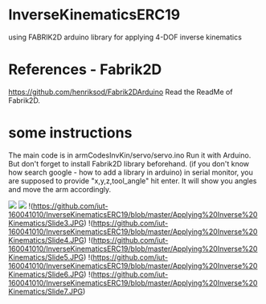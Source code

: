 # InverseKinematicsERC19
using FABRIK2D arduino library for applying 4-DOF inverse kinematics
# References - Fabrik2D
https://github.com/henriksod/Fabrik2DArduino
Read the ReadMe of Fabrik2D.
# some instructions
The main code is in armCodesInvKin/servo/servo.ino Run it with Arduino.
But don't forget to install Fabrik2D library beforehand. (if you don't know how search google - how to add a library in arduino)
in serial monitor, you are supposed to provide "x,y,z,tool_angle" hit enter. It will show you angles and move the arm accordingly.


![](https://github.com/iut-160041010/InverseKinematicsERC19/blob/master/Applying%20Inverse%20Kinematics/Slide1.JPG)
![](https://github.com/iut-160041010/InverseKinematicsERC19/blob/master/Applying%20Inverse%20Kinematics/Slide2.JPG)
!(https://github.com/iut-160041010/InverseKinematicsERC19/blob/master/Applying%20Inverse%20Kinematics/Slide3.JPG)
!(https://github.com/iut-160041010/InverseKinematicsERC19/blob/master/Applying%20Inverse%20Kinematics/Slide4.JPG)
!(https://github.com/iut-160041010/InverseKinematicsERC19/blob/master/Applying%20Inverse%20Kinematics/Slide5.JPG)
!(https://github.com/iut-160041010/InverseKinematicsERC19/blob/master/Applying%20Inverse%20Kinematics/Slide6.JPG)
!(https://github.com/iut-160041010/InverseKinematicsERC19/blob/master/Applying%20Inverse%20Kinematics/Slide7.JPG)

